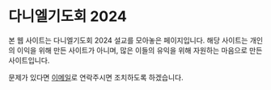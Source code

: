 # 다니엘기도회 2024

본 웹 사이트는 다니엘기도회 2024 설교를 모아놓은 페이지입니다.
해당 사이트는 개인의 이익을 위해 만든 사이트가 아니며, 많은 이들의 유익을 위해 자원하는 마음으로 만든 사이트입니다.

문제가 있다면 [이메일](mailto:c.o.d.e@kakao.com)로 연락주시면 조치하도록 하겠습니다.

